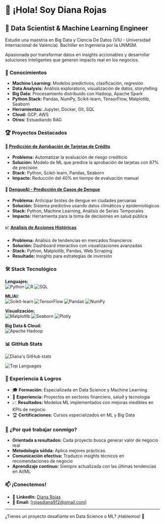 # 👋 ¡Hola! Soy Diana Rojas

## 🚀 Data Scientist & Machine Learning Engineer

Estudie una maestria en Big Data y Ciencia De Datos (VIU - Universidad Internacional de Valencia).
Bachiller en Ingenieria por la UNMSM.

Apasionada por transformar datos en insights accionables y desarrollar soluciones inteligentes que generen impacto real en los negocios. 

### 🎯 **Conocimientos**
- **Machine Learning:** Modelos predictivos, clasificación, regresión
- **Data Analysis:** Análisis exploratorio, visualización de datos, storytelling
- **Big Data:** Procesamiento distribuido con Hadoop, Apache Spark
- **Python Stack:** Pandas, NumPy, Scikit-learn, TensorFlow, Matplotlib, Seaborn
- **Herramientas:** Jupyter, Docker, Git, SQL
- **Cloud:** GCP, AWS
- **Otros:** Estuadiando RAG
  
### 🏆 **Proyectos Destacados**

#### 🏦 [Predicción de Aprobación de Tarjetas de Crédito](./Predicci-n-de-tarjetas-de-cr-dito)
- **Problema:** Automatizar la evaluación de riesgo crediticio
- **Solución:** Modelo de ML que predice la aprobación de tarjetas con 87% de precisión
- **Stack:** Python, Scikit-learn, Pandas, Seaborn
- **Impacto:** Reducción del 40% en tiempo de evaluación manual

#### 🦟 [DengueAI - Predicción de Casos de Dengue](./DENGGUEAI_ML)
- **Problema:** Anticipar brotes de dengue en ciudades peruanas
- **Solución:** Sistema predictivo usando datos climáticos y epidemiológicos
- **Stack:** Python, Machine Learning, Análisis de Series Temporales
- **Impacto:** Herramienta para la toma de decisiones en salud pública

#### 📈 [Análisis de Acciones Históricas](./Analyzing-historical-stock-revenue-data)
- **Problema:** Análisis de tendencias en mercados financieros
- **Solución:** Dashboard interactivo con visualizaciones avanzadas
- **Stack:** Python, Matplotlib, Pandas, Web Scraping
- **Resultado:** Insights para estrategias de inversión

### 🛠️ **Stack Tecnológico**

**Lenguajes:**  
![Python](https://img.shields.io/badge/-Python-3776AB?style=flat-square&logo=python&logoColor=white)
![R](https://img.shields.io/badge/-R-276DC3?style=flat-square&logo=r&logoColor=white)
![SQL](https://img.shields.io/badge/-SQL-4479A1?style=flat-square&logo=mysql&logoColor=white)

**ML/AI:**  
![Scikit-learn](https://img.shields.io/badge/-Scikit--learn-F7931E?style=flat-square&logo=scikit-learn&logoColor=white)
![TensorFlow](https://img.shields.io/badge/-TensorFlow-FF6F00?style=flat-square&logo=tensorflow&logoColor=white)
![Pandas](https://img.shields.io/badge/-Pandas-150458?style=flat-square&logo=pandas&logoColor=white)
![NumPy](https://img.shields.io/badge/-NumPy-013243?style=flat-square&logo=numpy&logoColor=white)

**Visualización:**  
![Matplotlib](https://img.shields.io/badge/-Matplotlib-11557c?style=flat-square)
![Seaborn](https://img.shields.io/badge/-Seaborn-3776AB?style=flat-square)
![Plotly](https://img.shields.io/badge/-Plotly-3F4F75?style=flat-square&logo=plotly&logoColor=white)

**Big Data & Cloud:**  
![Apache Hadoop](https://img.shields.io/badge/-Hadoop-66CCFF?style=flat-square&logo=apache-hadoop&logoColor=black)

### 📊 **GitHub Stats**

![Diana's GitHub stats](https://github-readme-stats.vercel.app/api?username=Diana-Cristin&show_icons=true&theme=radical)

![Top Languages](https://github-readme-stats.vercel.app/api/top-langs/?username=Diana-Cristin&layout=compact&theme=radical)

### 💼 **Experiencia & Logros**
- 🎓 **Formación:** Especializada en Data Science y Machine Learning
- 🏢 **Experiencia:** Proyectos en sectores financiero, salud y tecnología
- 📈 **Resultados:** Modelos ML implementados con mejoras medibles en KPIs de negocio
- 🏆 **Certificaciones:** Cursos especializados en ML y Big Data

### 🌟 **¿Por qué trabajar conmigo?**
- **Orientada a resultados:** Cada proyecto busca generar valor de negocio real
- **Metodología sólida:** Aplico mejores prácticas.
- **Comunicación efectiva:** Traduzco insights técnicos en recomendaciones de negocio
- **Aprendizaje continuo:** Siempre actualizada con las últimas tendencias en AI/ML

### 📫 **¡Conectemos!**
- 💼 **LinkedIn:** [Diana Rojas](https://www.linkedin.com/in/diana-rojas-romaní/)
- 📧 **Email:** [rojasdiana912@gmail.com]

---

¿Tienes un proyecto desafiante en Data Science o ML? ¡Hablemos! 🚀

